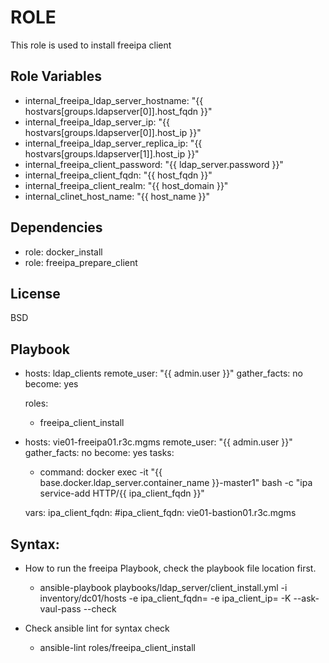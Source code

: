 ROLE
=========

This role is used to install freeipa client

Role Variables
--------------

*    internal_freeipa_ldap_server_hostname: "{{ hostvars[groups.ldapserver[0]].host_fqdn }}"
*    internal_freeipa_ldap_server_ip: "{{ hostvars[groups.ldapserver[0]].host_ip }}"
*    internal_freeipa_ldap_server_replica_ip: "{{ hostvars[groups.ldapserver[1]].host_ip }}"
*    internal_freeipa_client_password: "{{ ldap_server.password }}"
*    internal_freeipa_client_fqdn: "{{ host_fqdn }}"
*    internal_freeipa_client_realm: "{{ host_domain }}"
*    internal_clinet_host_name:  "{{ host_name }}"


Dependencies
------------

* role: docker_install
* role: freeipa_prepare_client

License
-------
BSD


Playbook
--------

- hosts: ldap_clients
  remote_user: "{{ admin.user }}"
  gather_facts: no
  become: yes

  roles:
    - freeipa_client_install


- hosts: vie01-freeipa01.r3c.mgms
  remote_user: "{{ admin.user }}"
  gather_facts: no
  become: yes
  tasks:
    - command: docker exec -it "{{ base.docker.ldap_server.container_name }}-master1" bash -c "ipa service-add HTTP/{{ ipa_client_fqdn }}"

  vars:
    ipa_client_fqdn:                  #ipa_client_fqdn: vie01-bastion01.r3c.mgms


Syntax:
------
* How to run the freeipa Playbook, check the playbook file location first.
  * ansible-playbook playbooks/ldap_server/client_install.yml -i inventory/dc01/hosts -e ipa_client_fqdn=  -e ipa_client_ip= -K --ask-vaul-pass --check

* Check ansible lint for syntax check
  * ansible-lint roles/freeipa_client_install

